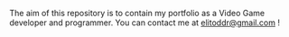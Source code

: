 The aim of this repository is to contain my portfolio as a Video Game developer and programmer.
You can contact me at elitoddr@gmail.com !
